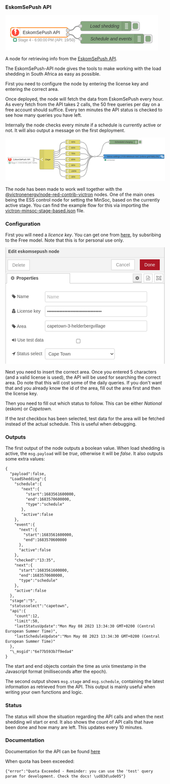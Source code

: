 ### EskomSePush API

![EskomsePush API](img/eskomsepush-flow.png)

A node for retrieving info from the [EskomSePush API](https://eskomsepush.gumroad.com/l/api).

The EskomSePush-API node gives the tools to make working with the load shedding in South Africa as easy as possible.

First you need to configure the node by entering the license key and entering the correct area.

Once deployed, the node will fetch the data from EskomSePush every hour. As every fetch from the API takes 2 calls, the 50 free queries per day on a free account should suffice. Every ten minutes the API status is checked to see how many queries you have left.

Internally the node checks every minute if a schedule is currently active or not. It will also output a message on the first deployment.

![EskomsePush Victron MinSOC](img/eskomsepush-victron-minsoc.png)

The node has been made to work well together with the [@victronenergy/node-red-contrib-victron](https://flows.nodered.org/node/@victronenergy/node-red-contrib-victron) nodes. One of the main ones being the
ESS control node for setting the MinSoc, based on the currently active stage. You can find the
example flow for this via importing the [victron-minsoc-stage-based.json](examples/victron-minsoc-stage-based.json) file.

### Configuration

First you will need a _licence key_. You can get one from [here](https://eskomsepush.gumroad.com/l/api), by subsribing to the Free model. Note that this is for personal use only.

![EskomsePush configuration](img/eskomsepush-configuration.png)

Next you need to insert the correct area. Once you entered 5 characters (and a valid license is used), the API will be used for searching the correct area. Do note that this will cost some of the daily queries. If you don't want that and you already know the id of the area, fill out the area first and then the license key.

Then you need to fill out which status to follow. This can be either _National_ (eskom) or _Capetown_.

If the _test_ checkbox has been selected, test data for the area will be fetched instead of the actual schedule. This is useful when debugging.

### Outputs

The first output of the node outputs a boolean value. When load shedding is active, the `msg.payload` will be _true_, otherwise it will be _false_. It also outputs some extra values:  
```
{
  "payload":false,
  "LoadShedding":{
    "schedule":{
       "next":{
         "start":1683561600000,
         "end":1683570600000,
         "type":"schedule"
       },
       "active":false
    },
    "event":{
      "next":{
        "start":1683561600000,
        "end":1683570600000
      },
      "active":false
    },
    "checked":"13:35",
    "next":{
      "start":1683561600000,
      "end":1683570600000,
      "type":"schedule"
    },
    "active":false
  },
  "stage":"5",
  "statusselect":"capetown",
  "api":{
    "count":12,
    "limit":50,
    "lastStatusUpdate":"Mon May 08 2023 13:34:30 GMT+0200 (Central European Summer Time)",
    "lastScheduleUpdate":"Mon May 08 2023 13:34:30 GMT+0200 (Central European Summer Time)"
  },
  "\_msgid":"6e77b593b7f9eda4"
}
```

The start and end objects contain the time as unix timestamp in the Javascript format (milliseconds after the epoch).

The second output shows `msg.stage` and `msg.schedule`, containing the latest information as retrieved from the API. This output is mainly useful when writing your own functions and logic.

### Status

The status will show the situation regarding the API calls and when the next
shedding wil start or end.  It also shows the count of API calls that have been
done and how many are left. This updates every 10 minutes.


### Documentation

Documentation for the API can be found [here](https://documenter.getpostman.com/view/1296288/UzQuNk3E)

When quota has been exceeded:
```
{"error":"Quota Exceeded - Reminder: you can use the 'test' query param for development. Check the docs! \ud83d\ude05"}
```
